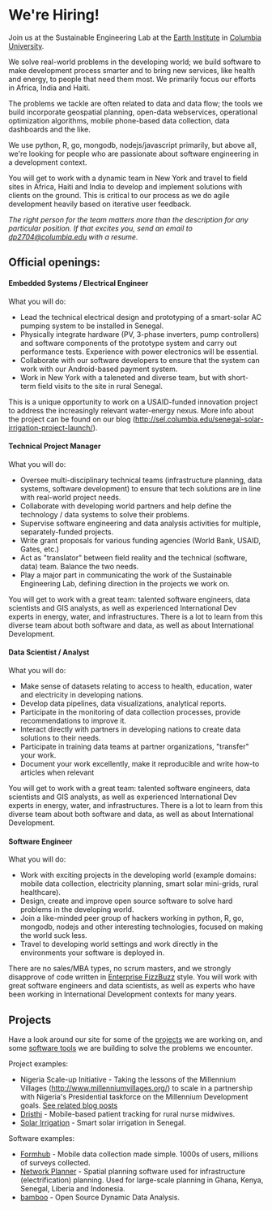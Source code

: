 # We're Hiring!

Join us at the Sustainable Engineering Lab at the [Earth Institute](http://earth.columbia.edu/) in [Columbia University](http://www.columbia.edu/). 

We solve real-world problems in the developing world; we build software to make development process smarter and to bring new services, like health and energy, to people that need them most. We primarily focus our efforts in Africa, India and Haiti.  

The problems we tackle are often related to data and data flow; the tools we build incorporate geospatial planning, open-data webservices, operational optimization algorithms, mobile phone-based data collection, data dashboards and the like.  

We use python, R, go, mongodb, nodejs/javascript primarily, but above all, we're looking for people who are passionate about software engineering in a development context.

You will get to work with a dynamic team in New York and travel to field sites in Africa, Haiti and India to develop and implement solutions with clients on the ground. This is critical to our process as we do agile development heavily based on iterative user feedback.

*The right person for the team matters more than the description for any particular position. If that excites you, send an email to [dp2704&#64;columbia.edu](mailto:dp2704@columbia.edu) with a resume.*

## Official openings:

#### Embedded Systems / Electrical Engineer

What you will do:

 * Lead the technical electrical design and prototyping of a smart-solar AC pumping system to be installed in Senegal. 
 * Physically integrate hardware (PV, 3-phase inverters, pump controllers) and software components of the prototype system and carry out performance tests. Experience with power electronics will be essential.
 * Collaborate with our software developers to ensure that the system can work with our Android-based payment system.
 * Work in New York with a taleneted and diverse team, but with short-term field visits to the site in rural Senegal.

This is a unique opportunity to work on a USAID-funded innovation project to address the increasingly relevant water-energy nexus. More info about the project can be found on our blog (http://sel.columbia.edu/senegal-solar-irrigation-project-launch/). 
 

####  Technical Project Manager 

What you will do:

 * Oversee multi-disciplinary technical teams (infrastructure planning, data systems, software development) to ensure that tech solutions are in line with real-world project needs.
 * Collaborate with developing world partners and help define the technology / data systems to solve their problems.
 * Supervise software engineering and data analysis activities for multiple, separately-funded projects.
 * Write grant proposals for various funding agencies (World Bank, USAID, Gates, etc.)
 * Act as "translator" between field reality and the technical (software, data) team. Balance the two needs.
 * Play a major part in communicating the work of the Sustainable Engineering Lab, defining direction in the projects we work on.

You will get to work with a great team: talented software engineers, data scientists and GIS analysts, as well as experienced International Dev experts in energy, water, and infrastructures. There is a lot to learn from this diverse team about both software and data, as well as about International Development.


#### Data Scientist / Analyst

What you will do:

 * Make sense of datasets relating to access to health, education, water and electricity in developing nations.
 * Develop data pipelines, data visualizations, analytical reports.
 * Participate in the monitoring of data collection processes, provide recommendations to improve it.
 * Interact directly with partners in developing nations to create data solutions to their needs.
 * Participate in training data teams at partner organizations, "transfer" your work.
 * Document your work excellently, make it reproducible and write how-to articles when relevant

You will get to work with a great team: talented software engineers, data scientists and GIS analysts, as well as experienced International Dev experts in energy, water, and infrastructures. There is a lot to learn from this diverse team about both software and data, as well as about International Development.

#### Software Engineer

What you will do:

 * Work with exciting projects in the developing world (example domains: mobile data collection, electricity planning, smart solar mini-grids, rural healthcare).
 * Design, create and improve open source software to solve hard problems in the developing world.
 * Join a like-minded peer group of hackers working in python, R, go, mongodb, nodejs and other interesting technologies, focused on making the world suck less. 
 * Travel to developing world settings and work directly in the environments your software is deployed in.

There are no sales/MBA types, no scrum masters, and we strongly disapprove of code written in [Enterprise FizzBuzz](https://github.com/EnterpriseQualityCoding/FizzBuzzEnterpriseEdition) style. You will work with great software engineers and data scientists, as well as experts who have been working in International Development contexts for many years.

## Projects

Have a look around our site for some of the [projects](http://sel.columbia.edu/projects/) we are working on, and some [software tools](http://sel.columbia.edu/products-tools/) we are building to solve the problems we encounter.

Project examples:

 * Nigeria Scale-up Initiative - Taking the lessons of the Millennium Villages (http://www.millenniumvillages.org/) to scale in a partnership with Nigeria's Presidential taskforce on the Millennium Development goals. [See related blog posts](http://sel.columbia.edu/category/nigeria-scaleup/)
 * [Dristhi](http://sel.columbia.edu/dristhi/) - Mobile-based patient tracking for rural nurse midwives. 
 * [Solar Irrigation](http://sel.columbia.edu/projects) - Smart solar irrigation in Senegal.

Software examples:

 * [Formhub](http://formhub.org) - Mobile data collection made simple. 1000s of users, millions of surveys collected.
 * [Network Planner](http://networkplanner.modilabs.org) - Spatial planning software used for infrastructure (electrification) planning.  Used for large-scale planning in Ghana, Kenya, Senegal, Liberia and Indonesia.
 * [bamboo](http://bamboo.io) - Open Source Dynamic Data Analysis.


<link rel="stylesheet" href="http://sel.columbia.edu/wp-content/themes/migration-theme/style.css" type="text/css" media="screen,projection" />
